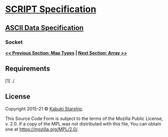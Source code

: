 # [SCRIPT Specification](../)

## [ASCII Data Specification](./)

### Socket



**[<< Previous Section: Map Types](./) | [Next Section: Array >>](Array.md)**

## Requirements

[1] ./

## License

Copyright 2015-21 © [Kabuki Starship](https://kabukistarship.com).

This Source Code Form is subject to the terms of the Mozilla Public License, v. 2.0. If a copy of the MPL was not distributed with this file, You can obtain one at <https://mozilla.org/MPL/2.0/>.
